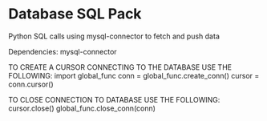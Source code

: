 # Database SQL Pack

Python SQL calls using mysql-connector to fetch and push data

Dependencies:
mysql-connector

TO CREATE A CURSOR CONNECTING TO THE DATABASE USE THE FOLLOWING:
import global_func
conn = global_func.create_conn()
cursor = conn.cursor()

TO CLOSE CONNECTION TO DATABASE USE THE FOLLOWING:
cursor.close()
global_func.close_conn(conn)